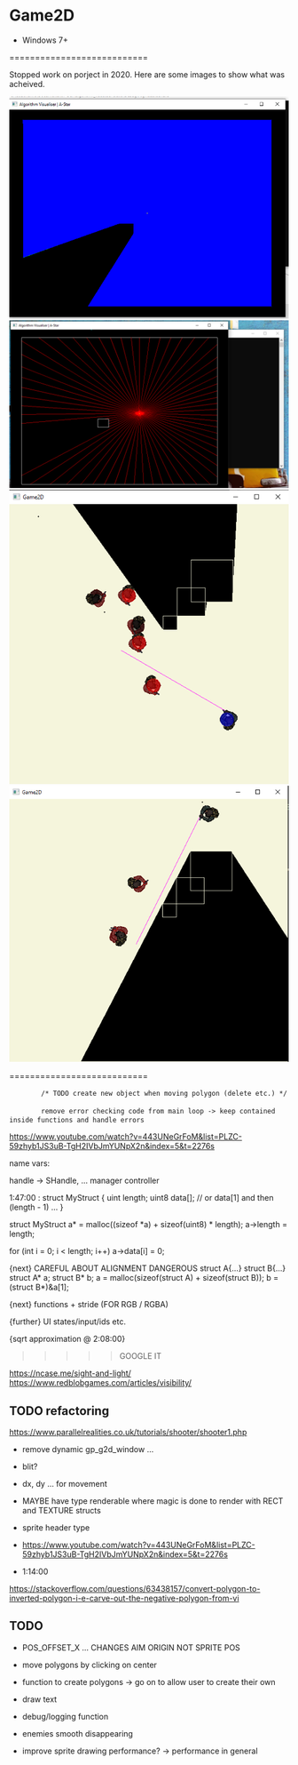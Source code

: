 # Game2D

- Windows 7+

===========================

Stopped work on porject in 2020. Here are some images to show what was acheived.

![WIP Line-of-sight from beginning of project](Screenshot_1.png)
![Another WUP Line-of-sight showcase that dislplays the workings of line intersections](Screenshot_2.png)
![Characters with hitboxes](Screenshot_3.png)
![Characters without hitboxes](Screenshot_4.png)

===========================


			/* TODO create new object when moving polygon (delete etc.) */
			
			remove error checking code from main loop -> keep contained inside functions and handle errors


https://www.youtube.com/watch?v=443UNeGrFoM&list=PLZC-59zhyb1JS3uB-TgH2IVbJmYUNpX2n&index=5&t=2276s

name vars:

handle     ->  SHandle, ...
manager
controller


1:47:00 :
struct MyStruct
{
uint length;
uint8 data[];  // or data[1] and then (length - 1) ...
}

struct MyStruct a* = malloc((sizeof *a) + sizeof(uint8) * length);
a->length = length;

for (int i = 0; i < length; i++)
	a->data[i] = 0;
	
{next}
CAREFUL ABOUT ALIGNMENT DANGEROUS
struct A{...} struct B{...}
struct A* a;
struct B* b;
a = malloc(sizeof(struct A) + sizeof(struct B));
b = (struct B*)&a[1];

{next}
functions + stride (FOR RGB / RGBA)

{further}
UI states/input/ids etc.

{sqrt approximation @ 2:08:00}
>>>>>GOOGLE IT




https://ncase.me/sight-and-light/
https://www.redblobgames.com/articles/visibility/

## TODO refactoring

https://www.parallelrealities.co.uk/tutorials/shooter/shooter1.php

- remove dynamic gp_g2d_window ...

- blit?
- dx, dy ... for movement
- MAYBE have type renderable where magic is done to render with RECT and TEXTURE structs
-    sprite header type
-	 https://www.youtube.com/watch?v=443UNeGrFoM&list=PLZC-59zhyb1JS3uB-TgH2IVbJmYUNpX2n&index=5&t=2276s
-    1:14:00


https://stackoverflow.com/questions/63438157/convert-polygon-to-inverted-polygon-i-e-carve-out-the-negative-polygon-from-vi
		
## TODO

- POS_OFFSET_X ... CHANGES AIM ORIGIN NOT SPRITE POS

- move polygons by clicking on center
- function to create polygons -> go on to allow user to create their own

- draw text

- debug/logging function

- enemies smooth disappearing

- improve sprite drawing performance?
	-> performance in general
